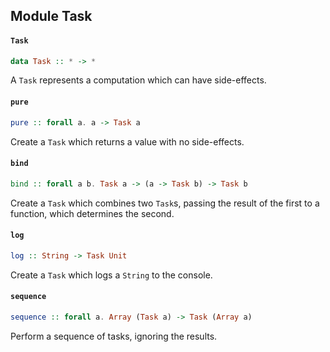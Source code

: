 ## Module Task

#### `Task`

``` purescript
data Task :: * -> *
```

A `Task` represents a computation which can have side-effects.

#### `pure`

``` purescript
pure :: forall a. a -> Task a
```

Create a `Task` which returns a value with no side-effects.

#### `bind`

``` purescript
bind :: forall a b. Task a -> (a -> Task b) -> Task b
```

Create a `Task` which combines two `Task`s, passing the result of the first to a function,
which determines the second.

#### `log`

``` purescript
log :: String -> Task Unit
```

Create a `Task` which logs a `String` to the console.

#### `sequence`

``` purescript
sequence :: forall a. Array (Task a) -> Task (Array a)
```

Perform a sequence of tasks, ignoring the results.


